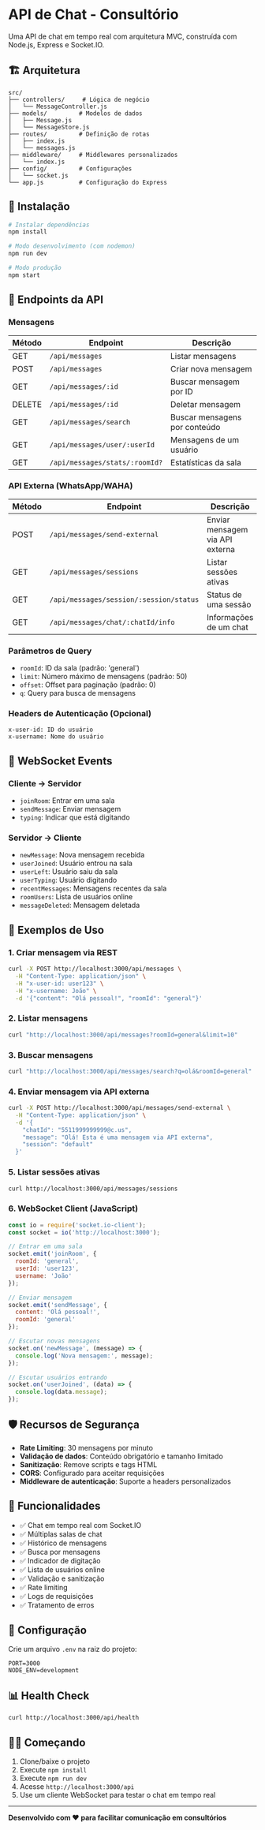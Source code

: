 # API de Chat - Consultório

Uma API de chat em tempo real com arquitetura MVC, construída com Node.js, Express e Socket.IO.

## 🏗️ Arquitetura

```
src/
├── controllers/     # Lógica de negócio
│   └── MessageController.js
├── models/         # Modelos de dados
│   ├── Message.js
│   └── MessageStore.js
├── routes/         # Definição de rotas
│   ├── index.js
│   └── messages.js
├── middleware/     # Middlewares personalizados
│   └── index.js
├── config/         # Configurações
│   └── socket.js
└── app.js          # Configuração do Express
```

## 🚀 Instalação

```bash
# Instalar dependências
npm install

# Modo desenvolvimento (com nodemon)
npm run dev

# Modo produção
npm start
```

## 📡 Endpoints da API

### Mensagens

| Método | Endpoint | Descrição |
|--------|----------|-----------|
| GET | `/api/messages` | Listar mensagens |
| POST | `/api/messages` | Criar nova mensagem |
| GET | `/api/messages/:id` | Buscar mensagem por ID |
| DELETE | `/api/messages/:id` | Deletar mensagem |
| GET | `/api/messages/search` | Buscar mensagens por conteúdo |
| GET | `/api/messages/user/:userId` | Mensagens de um usuário |
| GET | `/api/messages/stats/:roomId?` | Estatísticas da sala |

### API Externa (WhatsApp/WAHA)

| Método | Endpoint | Descrição |
|--------|----------|-----------|
| POST | `/api/messages/send-external` | Enviar mensagem via API externa |
| GET | `/api/messages/sessions` | Listar sessões ativas |
| GET | `/api/messages/session/:session/status` | Status de uma sessão |
| GET | `/api/messages/chat/:chatId/info` | Informações de um chat |

### Parâmetros de Query

- `roomId`: ID da sala (padrão: 'general')
- `limit`: Número máximo de mensagens (padrão: 50)
- `offset`: Offset para paginação (padrão: 0)
- `q`: Query para busca de mensagens

### Headers de Autenticação (Opcional)

```
x-user-id: ID do usuário
x-username: Nome do usuário
```

## 🔌 WebSocket Events

### Cliente → Servidor

- `joinRoom`: Entrar em uma sala
- `sendMessage`: Enviar mensagem
- `typing`: Indicar que está digitando

### Servidor → Cliente

- `newMessage`: Nova mensagem recebida
- `userJoined`: Usuário entrou na sala
- `userLeft`: Usuário saiu da sala
- `userTyping`: Usuário digitando
- `recentMessages`: Mensagens recentes da sala
- `roomUsers`: Lista de usuários online
- `messageDeleted`: Mensagem deletada

## 📝 Exemplos de Uso

### 1. Criar mensagem via REST

```bash
curl -X POST http://localhost:3000/api/messages \
  -H "Content-Type: application/json" \
  -H "x-user-id: user123" \
  -H "x-username: João" \
  -d '{"content": "Olá pessoal!", "roomId": "general"}'
```

### 2. Listar mensagens

```bash
curl "http://localhost:3000/api/messages?roomId=general&limit=10"
```

### 3. Buscar mensagens

```bash
curl "http://localhost:3000/api/messages/search?q=olá&roomId=general"
```

### 4. Enviar mensagem via API externa

```bash
curl -X POST http://localhost:3000/api/messages/send-external \
  -H "Content-Type: application/json" \
  -d '{
    "chatId": "5511999999999@c.us",
    "message": "Olá! Esta é uma mensagem via API externa",
    "session": "default"
  }'
```

### 5. Listar sessões ativas

```bash
curl http://localhost:3000/api/messages/sessions
```

### 6. WebSocket Client (JavaScript)

```javascript
const io = require('socket.io-client');
const socket = io('http://localhost:3000');

// Entrar em uma sala
socket.emit('joinRoom', {
  roomId: 'general',
  userId: 'user123',
  username: 'João'
});

// Enviar mensagem
socket.emit('sendMessage', {
  content: 'Olá pessoal!',
  roomId: 'general'
});

// Escutar novas mensagens
socket.on('newMessage', (message) => {
  console.log('Nova mensagem:', message);
});

// Escutar usuários entrando
socket.on('userJoined', (data) => {
  console.log(data.message);
});
```

## 🛡️ Recursos de Segurança

- **Rate Limiting**: 30 mensagens por minuto
- **Validação de dados**: Conteúdo obrigatório e tamanho limitado
- **Sanitização**: Remove scripts e tags HTML
- **CORS**: Configurado para aceitar requisições
- **Middleware de autenticação**: Suporte a headers personalizados

## 🎯 Funcionalidades

- ✅ Chat em tempo real com Socket.IO
- ✅ Múltiplas salas de chat
- ✅ Histórico de mensagens
- ✅ Busca por mensagens
- ✅ Indicador de digitação
- ✅ Lista de usuários online
- ✅ Validação e sanitização
- ✅ Rate limiting
- ✅ Logs de requisições
- ✅ Tratamento de erros

## 🔧 Configuração

Crie um arquivo `.env` na raiz do projeto:

```env
PORT=3000
NODE_ENV=development
```

## 📊 Health Check

```bash
curl http://localhost:3000/api/health
```

## 🏃‍♂️ Começando

1. Clone/baixe o projeto
2. Execute `npm install`
3. Execute `npm run dev`
4. Acesse `http://localhost:3000/api`
5. Use um cliente WebSocket para testar o chat em tempo real

---

**Desenvolvido com ❤️ para facilitar comunicação em consultórios**